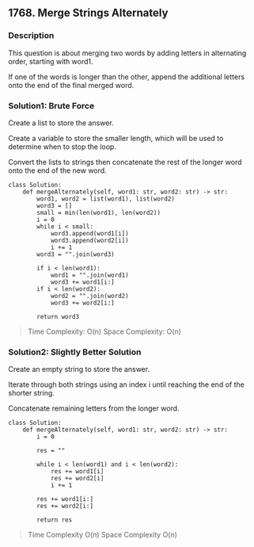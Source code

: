 ## 1768. Merge Strings Alternately
### Description
This question is about merging two words by adding letters in alternating order, starting with word1. 

If one of the words is longer than the other, append the additional letters onto the end of the final merged word.

### Solution1: Brute Force
Create a list to store the answer.

Create a variable to store the smaller length, which will be used to determine when to stop the loop.

Convert the lists to strings then concatenate the rest of the longer word onto the end of the new word.

```
class Solution:
    def mergeAlternately(self, word1: str, word2: str) -> str:
        word1, word2 = list(word1), list(word2)
        word3 = []
        small = min(len(word1), len(word2))
        i = 0
        while i < small:
            word3.append(word1[i])
            word3.append(word2[i])
            i += 1
        word3 = "".join(word3)
        
        if i < len(word1):
            word1 = "".join(word1)
            word3 += word1[i:]
        if i < len(word2):
            word2 = "".join(word2)
            word3 += word2[i:]
        
        return word3
```
> Time Complexity: O(n)
> Space Complexity: O(n)

### Solution2: Slightly Better Solution
Create an empty string to store the answer.

Iterate through both strings using an index i until reaching the end of the shorter string.

Concatenate remaining letters from the longer word.

```
class Solution:
    def mergeAlternately(self, word1: str, word2: str) -> str:
        i = 0
        
        res = ""

        while i < len(word1) and i < len(word2):
            res += word1[i]
            res += word2[i]
            i += 1
        
        res += word1[i:]
        res += word2[i:]
        
        return res
```
> Time Complexity O(n)
> Space Complexity O(n)
